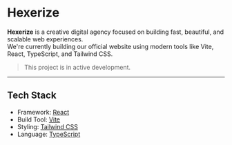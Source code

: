# Hexerize

**Hexerize** is a creative digital agency focused on building fast, beautiful, and scalable web experiences.  
We're currently building our official website using modern tools like Vite, React, TypeScript, and Tailwind CSS.

> This project is in active development. 

---

## Tech Stack

- Framework: [React](https://reactjs.org/)
- Build Tool: [Vite](https://vitejs.dev/)
- Styling: [Tailwind CSS](https://tailwindcss.com/)
- Language: [TypeScript](https://www.typescriptlang.org/)

